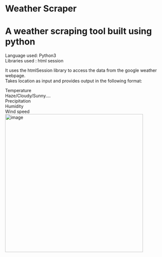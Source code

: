 # Weather Scraper
# A weather scraping tool built using python
Language used: Python3        \
Libraries used : html session 

It uses the htmlSession library to access the data from the google weather webpage. \
Takes location as input and provides output in the following format:

Temperature                           \
Haze/Cloudy/Sunny.... \
Precipitation \
Humidity \
Wind speed \
<img width="446" alt="image" src="https://user-images.githubusercontent.com/87861510/201543686-5dc80f0c-97ae-4bd6-89d6-eb1f69353cc5.png">
